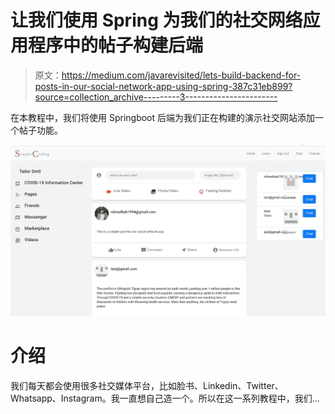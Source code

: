 # 让我们使用 Spring 为我们的社交网络应用程序中的帖子构建后端

> 原文：<https://medium.com/javarevisited/lets-build-backend-for-posts-in-our-social-network-app-using-spring-387c31eb899?source=collection_archive---------3----------------------->

在本教程中，我们将使用 Springboot 后端为我们正在构建的演示社交网站添加一个帖子功能。

![](img/e029b4470cfa6f127720807115a8178b.png)

# 介绍

我们每天都会使用很多社交媒体平台，比如脸书、Linkedin、Twitter、Whatsapp、Instagram。我一直想自己造一个。所以在这一系列教程中，我们…